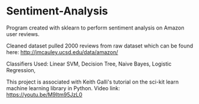 # Sentiment-Analysis

Program created with sklearn to perform sentiment analysis on Amazon user reviews.

Cleaned dataset pulled 2000 reviews from raw dataset which can be found here: http://jmcauley.ucsd.edu/data/amazon/

Classifiers Used:
Linear SVM,
Decision Tree,
Naive Bayes,
Logistic Regression,




This project is associated with Keith Galli's tutorial on the sci-kit learn machine learning library in Python.
Video link: https://youtu.be/M9Itm95JzL0
